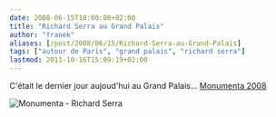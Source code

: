```yaml
---
date: 2008-06-15T18:00:00+02:00
title: "Richard Serra au Grand Palais"
author: "franek"
aliases: [/post/2008/06/15/Richard-Serra-au-Grand-Palais]
tags: ["autour de Paris", "grand palais", "richard serra"]
lastmod: 2011-10-16T15:09:19+02:00
---
```

C'était le dernier jour aujoud'hui au Grand Palais... [Monumenta 2008](http://www.monumenta.com/2008/)

![Monumenta - Richard Serra](https://franek.chicour.net/public/./.monumenta_richard_serra_m.jpg)
